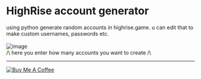 # HighRise account generator
using python generate random accounts in highrise.game. u can edit that to make custom usernames, passwords etc.<br><br>
![image](https://github.com/kitidev/highrise-account-spammer/assets/105126230/58a10342-94ae-494a-9b54-8c681f054b4f)<br>
/\ here you enter how many accounts you want to create /\
<hr>
<a href="https://www.buymeacoffee.com/kitidev" target="_blank"><img src="https://img.buymeacoffee.com/button-api/?text=bui%20me%20a%20coffee&emoji=💣&slug=kitidev&button_colour=5F7FFF&font_colour=ffffff&font_family=Inter&outline_colour=000000&coffee_colour=FFDD00" alt="Buy Me A Coffee"></a>
